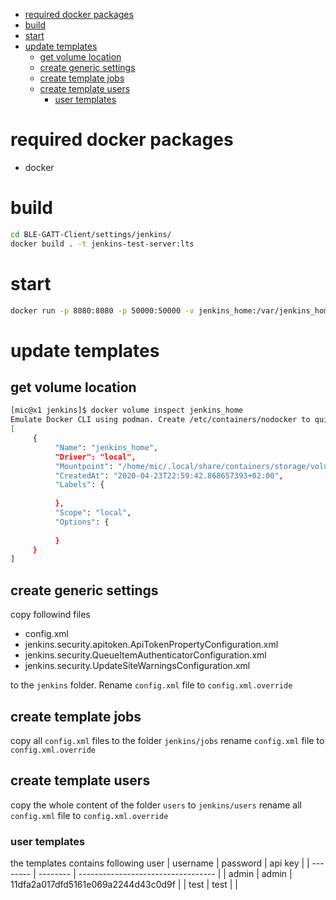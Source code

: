 
- [required docker packages](#required-docker-packages)
- [build](#build)
- [start](#start)
- [update templates](#update-templates)
  - [get volume location](#get-volume-location)
  - [create generic settings](#create-generic-settings)
  - [create template jobs](#create-template-jobs)
  - [create template users](#create-template-users)
    - [user templates](#user-templates)

# required docker packages
- docker

# build
```bash
cd BLE-GATT-Client/settings/jenkins/
docker build . -t jenkins-test-server:lts
```

# start 
```bash
docker run -p 8080:8080 -p 50000:50000 -v jenkins_home:/var/jenkins_home jenkins-test-server:lts
```

# update templates
## get volume location
```bash
[mic@x1 jenkins]$ docker volume inspect jenkins_home
Emulate Docker CLI using podman. Create /etc/containers/nodocker to quiet msg.
[
     {
          "Name": "jenkins_home",
          "Driver": "local",
          "Mountpoint": "/home/mic/.local/share/containers/storage/volumes/jenkins_home/_data",
          "CreatedAt": "2020-04-23T22:59:42.868657393+02:00",
          "Labels": {
               
          },
          "Scope": "local",
          "Options": {
               
          }
     }
]
```
## create generic settings
copy followind files 
* config.xml
* jenkins.security.apitoken.ApiTokenPropertyConfiguration.xml
* jenkins.security.QueueItemAuthenticatorConfiguration.xml
* jenkins.security.UpdateSiteWarningsConfiguration.xml

to the `jenkins` folder. Rename `config.xml` file to `config.xml.override`


## create template jobs
copy all `config.xml` files to the folder `jenkins/jobs` rename `config.xml` file to `config.xml.override`

## create template users
copy the whole content of the folder `users` to `jenkins/users` rename all `config.xml` file to `config.xml.override`

### user templates
the templates contains following user
| username | password | api key                            |
| -------- | -------- | ---------------------------------- |
| admin    | admin    | 11dfa2a017dfd5161e069a2244d43c0d9f |
| test     | test     |                                    |

